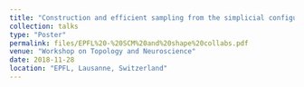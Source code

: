```yaml
---
title: "Construction and efficient sampling from the simplicial configuration model"
collection: talks
type: "Poster"
permalink: files/EPFL%20-%20SCM%20and%20shape%20collabs.pdf
venue: "Workshop on Topology and Neuroscience"
date: 2018-11-28
location: "EPFL, Lausanne, Switzerland"
---
```

